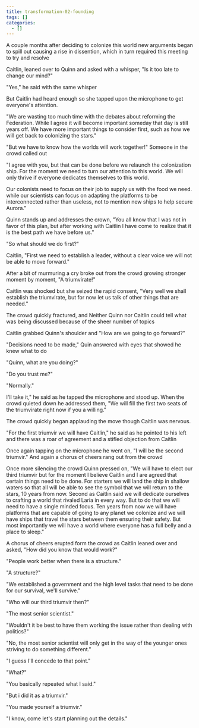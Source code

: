 ```yaml
---
title: transformation-02-founding
tags: []
categories:
  - []
---
```

A couple months after deciding to colonize this world new arguments began to spill out causing a rise in dissention, which in turn required this meeting to try and resolve 

Caitlin, leaned over to Quinn and asked with a whisper, "Is it too late to change our mind?" 

"Yes," he said with the same whisper 

But Caitlin had heard enough so she tapped upon the microphone to get everyone's attention. 

"We are wasting too much time with the debates about reforming the Federation.  While I agree it will become important someday that day is still years off.  We have more important things to consider first, such as how we will get back to colonizing the stars." 

"But we have to know how the worlds will work together!" Someone in the crowd called out 

"I agree with you, but that can be done before we relaunch the colonization ship.  For the moment we need to turn our attention to this world.  We will only thrive if everyone dedicates themselves to this world. 

Our colonists need to focus on their job to supply us with the food we need.  while our scientists can focus on adapting the platforms to be interconnected rather than useless, not to mention new ships to help secure Aurora." 

Quinn stands up and addresses the crown, "You all know that I was not in favor of this plan, but after working with Caitlin I have come to realize that it is the best path we have before us." 

"So what should we do first?" 

Caitlin, "First we need to establish a leader, without a clear voice we will not be able to move forward." 

After a bit of murmuring a cry broke out from the crowd growing stronger moment by moment, "A triumvirate!" 

Caitlin was shocked but she seized the rapid consent, "Very well we shall establish the triumvirate, but for now let us talk of other things that are needed." 

The crowd quickly fractured, and Neither Quinn nor Caitlin could tell what was being discussed because of the sheer number of topics 

Caitlin grabbed Quinn's shoulder and "How are we going to go forward?" 

"Decisions need to be made," Quin answered with eyes that showed he knew what to do 

"Quinn, what are you doing?" 

"Do you trust me?" 

"Normally." 

I'll take it," he said as he tapped the microphone and stood up.  When the crowd quieted down he addressed them, "We will fill the first two seats of the triumvirate right now if you a willing." 

The crowd quickly began applauding the move though Caitlin was nervous. 

"For the first triumvir we will have Caitlin," he said as he pointed to his left and there was a roar of agreement and a stifled objection from Caitlin 

Once again tapping on the microphone he went on, "I will be the second triumvir." And again a chorus of cheers rang out from the crowd 

Once more silencing the crowd Quinn pressed on, "We will have to elect our third triumvir but for the moment I believe Caitlin and I are agreed that certain things need to be done.  For starters we will land the ship in shallow waters so that all will be able to see the symbol that we will return to the stars, 10 years from now.  Second as Caitlin said we will dedicate ourselves to crafting a world that rivaled Laria in every way.  But to do that we will need to have a single minded focus.  Ten years from now we will have platforms that are capable of going to any planet we colonize and we will have ships that travel the stars between them ensuring their safety.  But most importantly we will have a world where everyone has a full belly and a place to sleep." 

A chorus of cheers erupted form the crowd as Caitlin leaned over and asked, "How did you know that would work?" 

"People work better when there is a structure." 

"A structure?" 

"We established a government and the high level tasks that need to be done for our survival, we'll survive." 

"Who will our third triumvir then?" 

"The most senior scientist." 

"Wouldn't it be best to have them working the issue rather than dealing with politics?" 

"No, the most senior scientist will only get in the way of the younger ones striving to do something different." 

"I guess I'll concede to that point." 

"What?" 

"You basically repeated what I said." 

"But i did it as a triumvir." 

"You made yourself a triumvir." 

"I know, come let's start planning out the details."